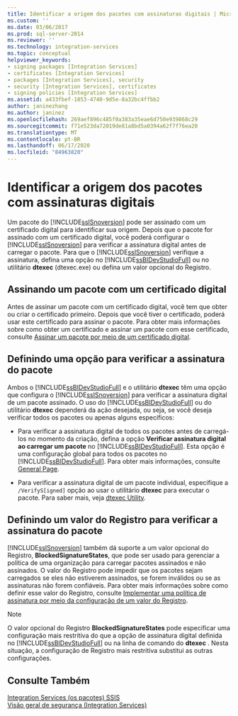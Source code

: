 ```yaml
---
title: Identificar a origem dos pacotes com assinaturas digitais | Microsoft Docs
ms.custom: ''
ms.date: 03/06/2017
ms.prod: sql-server-2014
ms.reviewer: ''
ms.technology: integration-services
ms.topic: conceptual
helpviewer_keywords:
- signing packages [Integration Services]
- certificates [Integration Services]
- packages [Integration Services], security
- security [Integration Services], certificates
- signing policies [Integration Services]
ms.assetid: a433fbef-1853-4740-9d5e-8a32bc4ffbb2
author: janinezhang
ms.author: janinez
ms.openlocfilehash: 269aef896c485f0a383a35eae6d750e939868c29
ms.sourcegitcommit: f71e523da72019de81a8bd5a0394a62f7f76ea20
ms.translationtype: MT
ms.contentlocale: pt-BR
ms.lasthandoff: 06/17/2020
ms.locfileid: "84963820"
---
```

# <a name="identify-the-source-of-packages-with-digital-signatures"></a>Identificar a origem dos pacotes com assinaturas digitais
  Um pacote do [!INCLUDE[ssISnoversion](../../includes/ssisnoversion-md.md)] pode ser assinado com um certificado digital para identificar sua origem. Depois que o pacote for assinado com um certificado digital, você poderá configurar o [!INCLUDE[ssISnoversion](../../includes/ssisnoversion-md.md)] para verificar a assinatura digital antes de carregar o pacote. Para que o [!INCLUDE[ssISnoversion](../../includes/ssisnoversion-md.md)] verifique a assinatura, defina uma opção no [!INCLUDE[ssBIDevStudioFull](../../includes/ssbidevstudiofull-md.md)] ou no utilitário **dtexec** (dtexec.exe) ou defina um valor opcional do Registro.  
  
## <a name="signing-a-package-with-a-digital-certificate"></a>Assinando um pacote com um certificado digital  
 Antes de assinar um pacote com um certificado digital, você tem que obter ou criar o certificado primeiro. Depois que você tiver o certificado, poderá usar este certificado para assinar o pacote. Para obter mais informações sobre como obter um certificado e assinar um pacote com esse certificado, consulte [Assinar um pacote por meio de um certificado digital](../sign-a-package-by-using-a-digital-certificate.md).  
  
## <a name="setting-an-option-to-check-the-package-signature"></a>Definindo uma opção para verificar a assinatura do pacote  
 Ambos o [!INCLUDE[ssBIDevStudioFull](../../includes/ssbidevstudiofull-md.md)] e o utilitário **dtexec** têm uma opção que configura o [!INCLUDE[ssISnoversion](../../includes/ssisnoversion-md.md)] para verificar a assinatura digital de um pacote assinado. O uso do [!INCLUDE[ssBIDevStudioFull](../../includes/ssbidevstudiofull-md.md)] ou do utilitário **dtexec** dependerá da ação desejada, ou seja, se você deseja verificar todos os pacotes ou apenas alguns específicos:  
  
-   Para verificar a assinatura digital de todos os pacotes antes de carregá-los no momento da criação, defina a opção **Verificar assinatura digital ao carregar um pacote** no [!INCLUDE[ssBIDevStudioFull](../../includes/ssbidevstudiofull-md.md)]. Esta opção é uma configuração global para todos os pacotes no [!INCLUDE[ssBIDevStudioFull](../../includes/ssbidevstudiofull-md.md)]. Para obter mais informações, consulte [General Page](../general-page-of-integration-services-designers-options.md).  
  
-   Para verificar a assinatura digital de um pacote individual, especifique a `/VerifyS[igned]` opção ao usar o utilitário **dtexec** para executar o pacote. Para saber mais, veja [dtexec Utility](../packages/dtexec-utility.md).  
  
## <a name="setting-a-registry-value-to-check-the-package-signature"></a>Definindo um valor do Registro para verificar a assinatura do pacote  
 [!INCLUDE[ssISnoversion](../../includes/ssisnoversion-md.md)] também dá suporte a um valor opcional do Registro, **BlockedSignatureStates**, que pode ser usado para gerenciar a política de uma organização para carregar pacotes assinados e não assinados. O valor do Registro pode impedir que os pacotes sejam carregados se eles não estiverem assinados, se forem inválidos ou se as assinaturas não forem confiáveis. Para obter mais informações sobre como definir esse valor do Registro, consulte [Implementar uma política de assinatura por meio da configuração de um valor do Registro](../implement-a-signing-policy-by-setting-a-registry-value.md).  
  
> [!NOTE]  
>  O valor opcional do Registro **BlockedSignatureStates** pode especificar uma configuração mais restritiva do que a opção de assinatura digital definida no [!INCLUDE[ssBIDevStudioFull](../../includes/ssbidevstudiofull-md.md)] ou na linha de comando do **dtexec** . Nesta situação, a configuração de Registro mais restritiva substitui as outras configurações.  
  
## <a name="see-also"></a>Consulte Também  
 [Integration Services &#40;os pacotes&#41; SSIS](../integration-services-ssis-packages.md)   
 [Visão geral de segurança &#40;Integration Services&#41;](security-overview-integration-services.md)  
  
  
